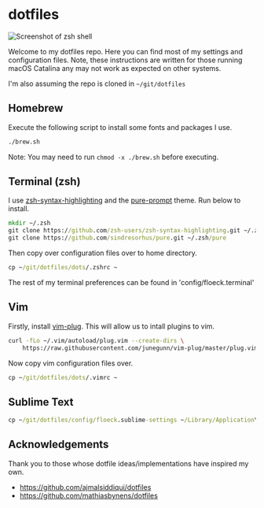 # dotfiles

![Screenshot of zsh shell](https://i.imgur.com/yPLdfYa.png)

Welcome to my dotfiles repo. Here you can find most of my settings and configuration files. Note, these instructions are written for those running macOS Catalina any may not work as expected on other systems. 

I'm also assuming the repo is cloned in `~/git/dotfiles`

## Homebrew

Execute the following script to install some fonts and packages I use.

```cmd
./brew.sh
```

Note: You may need to run `chmod -x ./brew.sh` before executing.

## Terminal (zsh)

I use [zsh-syntax-highlighting](https://github.com/zsh-users/zsh-syntax-highlighting) and the [pure-prompt](https://github.com/sindresorhus/pure) theme. Run below to install.

```cmd
mkdir ~/.zsh
git clone https://github.com/zsh-users/zsh-syntax-highlighting.git ~/.zsh/zsh-syntax-highlighting
git clone https://github.com/sindresorhus/pure.git ~/.zsh/pure
```

Then copy over configuration files over to home directory.

```cmd
cp ~/git/dotfiles/dots/.zshrc ~
```

The rest of my terminal preferences can be found in 'config/floeck.terminal'

## Vim

Firstly, install [vim-plug](https://github.com/junegunn/vim-plug). This will allow us to intall plugins to vim.

```sh 
curl -fLo ~/.vim/autoload/plug.vim --create-dirs \
   	https://raw.githubusercontent.com/junegunn/vim-plug/master/plug.vim
```

Now copy vim configuration files over.

```cmd
cp ~/git/dotfiles/dots/.vimrc ~
```

## Sublime Text

```cmd
cp ~/git/dotfiles/config/floeck.sublime-settings ~/Library/Application\ Support/Sublime\ Text\ 3/Packages/User Preferences.sublime-settings
```

## Acknowledgements

Thank you to those whose dotfile ideas/implementations have inspired my own.

- https://github.com/ajmalsiddiqui/dotfiles
- https://github.com/mathiasbynens/dotfiles
